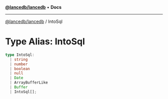 [**@lancedb/lancedb**](../README.md) • **Docs**
***
[@lancedb/lancedb](../globals.md) / IntoSql
# Type Alias: IntoSql
```ts
type IntoSql:
  | string
  | number
  | boolean
  | null
  | Date
  | ArrayBufferLike
  | Buffer
  | IntoSql[];
```
